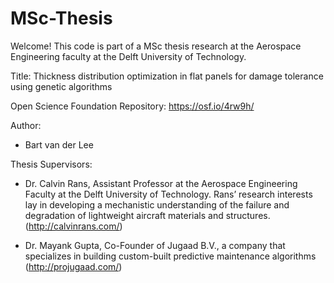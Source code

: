 # MSc-Thesis

Welcome!
This code is part of a MSc thesis research at the Aerospace Engineering faculty at the Delft University of Technology.

Title: Thickness distribution optimization in flat panels for damage tolerance using genetic algorithms

Open Science Foundation Repository: https://osf.io/4rw9h/

Author:
- Bart van der Lee

Thesis Supervisors:
- Dr. Calvin Rans, Assistant Professor at the Aerospace Engineering Faculty at the Delft University of Technology. Rans’ research interests lay in developing a mechanistic understanding of the failure and degradation of lightweight aircraft materials and structures. (http://calvinrans.com/)

- Dr. Mayank Gupta, Co-Founder of Jugaad B.V., a company that specializes in building custom-built predictive maintenance algorithms (http://projugaad.com/)
